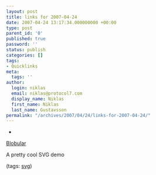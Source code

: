 ```yaml
---
layout: post
title: links for 2007-04-24
date: 2007-04-24 13:17:34.000000000 +00:00
type: post
parent_id: '0'
published: true
password: ''
status: publish
categories: []
tags:
- Quicklinks
meta:
  tags: ''
author:
  login: niklas
  email: niklas@protocol7.com
  display_name: Niklas
  first_name: Niklas
  last_name: Gustavsson
permalink: "/archives/2007/04/24/links-for-2007-04-24/"
---
```

- 
[Blobular](http://www.themaninblue.com/experiment/Blobular/)

A pretty cool SVG demo

(tags: [svg](http://del.icio.us/protocol7/svg))
